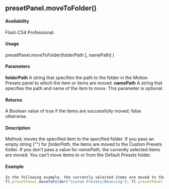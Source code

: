 ## presetPanel.moveToFolder()

#### Availability

Flash CS4 Professional.

#### Usage

presetPanel.moveToFolder(folderPath \[, namePath\] )

#### Parameters

**folderPath** A string that specifies the path to the folder in the Motion Presets panel to which the item or items are moved.
**namePath** A string that specifies the path and name of the item to move. This parameter is optional.

#### Returns

A Boolean value of true if the items are successfully moved; false otherwise.

#### Description

Method; moves the specified item to the specified folder.
If you pass an empty string ("") for *folderPath*, the items are moved to the Custom Presets folder. If you don’t pass a value for *namePath*, the currently selected items are moved.
You can’t move items to or from the Default Presets folder.

#### Example

```javascript
In the following example, the currently selected items are moved to the Custom Presets/Bouncing folder, and then the Fast Bounce preset is moved to the same folder:
fl.presetPanel.moveToFolder("Custom Presets/Bouncing"); fl.presetPanel.moveToFolder("Custom Presets/Bouncing" , "Custom Presets/Fast Bounce");

```